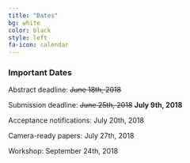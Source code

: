 ```yaml
---
title: "Dates"
bg: white
color: black
style: left
fa-icon: calendar
---
```


### Important Dates

Abstract deadline: <s>June 18th, 2018</s>

Submission deadline: <s>June 25th, 2018</s> **July 9th, 2018**

Acceptance notifications: July 20th, 2018

Camera-ready papers: July 27th, 2018

Workshop: September 24th, 2018
